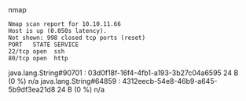 nmap 

```
Nmap scan report for 10.10.11.66
Host is up (0.050s latency).
Not shown: 998 closed tcp ports (reset)
PORT   STATE SERVICE
22/tcp open  ssh
80/tcp open  http
```

java.lang.String#90701 : 03d0f18f-16f4-4fb1-a193-3b27c04a6595	24 B (0 %)	n/a
java.lang.String#64859 : 4312eecb-54e8-46b9-a645-5b9df3ea21d8	24 B (0 %)	n/a